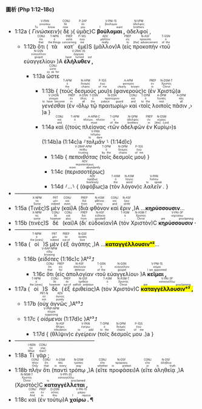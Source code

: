 #### 圖析 (Php 1:12–18c)
- <rt>1:12a</rt> { <RUBY><ruby><ruby><em>Γινώσκειν</em><rt>To know</rt></ruby><rt>γινώσκω</rt></ruby><rt>V-PAN</rt></RUBY>}⦇ <RUBY><ruby><ruby>δὲ<rt>now</rt></ruby><rt>δέ</rt></ruby><rt>CONJ</rt></RUBY> ⦈{ <RUBY><ruby><ruby>ὑμᾶς<rt>you</rt></ruby><rt>σύ</rt></ruby><rt>P-2AP</rt></RUBY>}C <RUBY><ruby><ruby><strong>βούλομαι ,</strong><rt>I want</rt></ruby><rt>βούλομαι</rt></ruby><rt>V-PNI-1S</rt></RUBY> <RUBY><ruby><ruby>ἀδελφοί ,<rt>brothers</rt></ruby><rt>ἀδελφός</rt></ruby><rt>N-VPM</rt></RUBY> 
	- <rt>1:12b</rt> <RUBY><ruby><ruby>ὅτι<rt>that</rt></ruby><rt>ὅτι</rt></ruby><rt>CONJ</rt></RUBY> (<RUBY><ruby><ruby>τὰ<rt>the things</rt></ruby><rt>ὁ</rt></ruby><rt>T-NPN</rt></RUBY> <RUBY><ruby><ruby>κατ᾽<rt>concerning</rt></ruby><rt>κατά</rt></ruby><rt>PREP</rt></RUBY> <RUBY><ruby><ruby>ἐμὲ<rt>me</rt></ruby><rt>ἐγώ</rt></ruby><rt>P-1AS</rt></RUBY>)S (<RUBY><ruby><ruby>μᾶλλον<rt>really</rt></ruby><rt>μᾶλλον</rt></ruby><rt>ADV</rt></RUBY>)A (<RUBY><ruby><ruby>εἰς<rt>to</rt></ruby><rt>εἰς</rt></ruby><rt>PREP</rt></RUBY> <RUBY><ruby><ruby>προκοπὴν<rt>[the] advancement</rt></ruby><rt>προκοπή</rt></ruby><rt>N-ASF</rt></RUBY> ‹<RUBY><ruby><ruby>τοῦ<rt>of the</rt></ruby><rt>ὁ</rt></ruby><rt>T-GSN</rt></RUBY> <RUBY><ruby><ruby>εὐαγγελίου<rt>gospel</rt></ruby><rt>εὐαγγέλιον</rt></ruby><rt>N-GSN</rt></RUBY>› )A <RUBY><ruby><ruby><strong>ἐλήλυθεν ,</strong><rt>have turned out</rt></ruby><rt>ἔρχομαι</rt></ruby><rt>V-2RAI-3S</rt></RUBY> 
		- <rt>1:13a</rt> <RUBY><ruby><ruby>ὥστε<rt>so as for</rt></ruby><rt>ὥστε</rt></ruby><rt>CONJ</rt></RUBY> 
			- <rt>1:13b</rt> { (<RUBY><ruby><ruby>τοὺς<rt>the</rt></ruby><rt>ὁ</rt></ruby><rt>T-APM</rt></RUBY> <RUBY><ruby><ruby>δεσμούς<rt>chains</rt></ruby><rt>δεσμός</rt></ruby><rt>N-APM</rt></RUBY> <RUBY><ruby><ruby>μου<rt>of me</rt></ruby><rt>ἐγώ</rt></ruby><rt>P-1GS</rt></RUBY>)s (<RUBY><ruby><ruby>φανεροὺς<rt>clearly known</rt></ruby><rt>φανερός</rt></ruby><rt>A-APM</rt></RUBY>)c (<RUBY><ruby><ruby>ἐν<rt>in</rt></ruby><rt>ἐν</rt></ruby><rt>PREP</rt></RUBY> <RUBY><ruby><ruby>Χριστῷ<rt>Christ</rt></ruby><rt>Χριστός</rt></ruby><rt>N-DSM-T</rt></RUBY>)a <RUBY><ruby><ruby><em>γενέσθαι</em><rt>to have become</rt></ruby><rt>γίνομαι</rt></ruby><rt>V-2ADN</rt></RUBY> (<RUBY><ruby><ruby>ἐν<rt>in</rt></ruby><rt>ἐν</rt></ruby><rt>PREP</rt></RUBY> ‹<RUBY><ruby><ruby>ὅλῳ<rt>all</rt></ruby><rt>ὅλος</rt></ruby><rt>A-DSN</rt></RUBY> <RUBY><ruby><ruby>τῷ<rt>the</rt></ruby><rt>ὁ</rt></ruby><rt>T-DSN</rt></RUBY> <RUBY><ruby><ruby>πραιτωρίῳ<rt>palace guard</rt></ruby><rt>πραιτώριον</rt></ruby><rt>N-DSN</rt></RUBY>› <RUBY><ruby><ruby>καὶ<rt>and</rt></ruby><rt>καί</rt></ruby><rt>CONJ</rt></RUBY> ‹<RUBY><ruby><ruby>τοῖς<rt>to the</rt></ruby><rt>ὁ</rt></ruby><rt>T-DPM</rt></RUBY> <RUBY><ruby><ruby>λοιποῖς<rt>rest</rt></ruby><rt>λοιπός</rt></ruby><rt>A-DPM</rt></RUBY> <RUBY><ruby><ruby>πᾶσιν ,<rt>all</rt></ruby><rt>πᾶς</rt></ruby><rt>A-DPM</rt></RUBY>› )a } 
			- <rt>1:14a</rt> <RUBY><ruby><ruby>καὶ<rt>and</rt></ruby><rt>καί</rt></ruby><rt>CONJ</rt></RUBY> {(<RUBY><ruby><ruby>τοὺς<rt>-</rt></ruby><rt>ὁ</rt></ruby><rt>T-APM</rt></RUBY> <RUBY><ruby><ruby>πλείονας<rt>most</rt></ruby><rt>πλείων, πλεῖον</rt></ruby><rt>A-APM-C</rt></RUBY> ‹<RUBY><ruby><ruby>τῶν<rt>of the</rt></ruby><rt>ὁ</rt></ruby><rt>T-GPM</rt></RUBY> <RUBY><ruby><ruby>ἀδελφῶν<rt>brothers</rt></ruby><rt>ἀδελφός</rt></ruby><rt>N-GPM</rt></RUBY> <RUBY><ruby><ruby>ἐν<rt>in</rt></ruby><rt>ἐν</rt></ruby><rt>PREP</rt></RUBY> <RUBY><ruby><ruby>Κυρίῳ<rt>[the] Lord</rt></ruby><rt>κύριος</rt></ruby><rt>N-DSM</rt></RUBY>›)s (<rt>1:14b</rt>)a (<rt>1:14c</rt>)a ⸉<RUBY><ruby><ruby><em>τολμᾶν</em><rt>to dare</rt></ruby><rt>τολμάω</rt></ruby><rt>V-PAN</rt></RUBY> ⸊ (<rt>1:14d</rt>)c}
				- <rt>1:14b</rt> { <RUBY><ruby><ruby><em>πεποιθότας</em><rt>trusting</rt></ruby><rt>πείθω</rt></ruby><rt>V-2RAP-APM</rt></RUBY> (<RUBY><ruby><ruby>τοῖς<rt>by the</rt></ruby><rt>ὁ</rt></ruby><rt>T-DPM</rt></RUBY> <RUBY><ruby><ruby>δεσμοῖς<rt>chains</rt></ruby><rt>δεσμός</rt></ruby><rt>N-DPM</rt></RUBY> <RUBY><ruby><ruby>μου<rt>of me</rt></ruby><rt>ἐγώ</rt></ruby><rt>P-1GS</rt></RUBY>) }
				- <rt>1:14c</rt> (<RUBY><ruby><ruby>περισσοτέρως<rt>more abundantly</rt></ruby><rt>περισσοτέρως</rt></ruby><rt>ADV</rt></RUBY>)
				- <rt>1:14d</rt> ⸉...⸊ { (<RUBY><ruby><ruby>ἀφόβως<rt>fearlessly</rt></ruby><rt>ἀφόβως</rt></ruby><rt>ADV</rt></RUBY>)a (<RUBY><ruby><ruby>τὸν<rt>the</rt></ruby><rt>ὁ</rt></ruby><rt>T-ASM</rt></RUBY> <RUBY><ruby><ruby>λόγον<rt>word</rt></ruby><rt>λόγος</rt></ruby><rt>N-ASM</rt></RUBY>)c <RUBY><ruby><ruby><em>λαλεῖν .</em><rt>to speak</rt></ruby><rt>λαλέω</rt></ruby><rt>V-PAN</rt></RUBY> }
- ———————————————
- <rt>1:15a</rt> (<RUBY><ruby><ruby>Τινὲς<rt>Some</rt></ruby><rt>τις</rt></ruby><rt>X-NPM</rt></RUBY>)S <RUBY><ruby><ruby>μὲν<rt>indeed</rt></ruby><rt>μέν</rt></ruby><rt>PRT</rt></RUBY> (<RUBY><ruby><ruby>καὶ<rt>even</rt></ruby><rt>καί</rt></ruby><rt>CONJ</rt></RUBY>)A (<RUBY><ruby><ruby>διὰ<rt>from</rt></ruby><rt>διά</rt></ruby><rt>PREP</rt></RUBY> <RUBY><ruby><ruby>φθόνον<rt>envy</rt></ruby><rt>φθόνος</rt></ruby><rt>N-ASM</rt></RUBY> <RUBY><ruby><ruby>καὶ<rt>and</rt></ruby><rt>καί</rt></ruby><rt>CONJ</rt></RUBY> <RUBY><ruby><ruby>ἔριν ,<rt>strife</rt></ruby><rt>ἔρις</rt></ruby><rt>N-ASF</rt></RUBY>)A ...**κηρύσσουσιν**...
- <rt>1:15b</rt> (<RUBY><ruby><ruby>τινὲς<rt>some</rt></ruby><rt>τις</rt></ruby><rt>X-NPM</rt></RUBY>)S <RUBY><ruby><ruby>δὲ<rt>however</rt></ruby><rt>δέ</rt></ruby><rt>CONJ</rt></RUBY> (<RUBY><ruby><ruby>καὶ<rt>also</rt></ruby><rt>καί</rt></ruby><rt>CONJ</rt></RUBY>)A (<RUBY><ruby><ruby>δι᾽<rt>from</rt></ruby><rt>διά</rt></ruby><rt>PREP</rt></RUBY> <RUBY><ruby><ruby>εὐδοκίαν<rt>goodwill</rt></ruby><rt>εὐδοκία</rt></ruby><rt>N-ASF</rt></RUBY>)A (<RUBY><ruby><ruby>τὸν<rt>-</rt></ruby><rt>ὁ</rt></ruby><rt>T-ASM</rt></RUBY> <RUBY><ruby><ruby>Χριστὸν<rt>Christ</rt></ruby><rt>Χριστός</rt></ruby><rt>N-ASM-T</rt></RUBY>)C <RUBY><ruby><ruby><strong>κηρύσσουσιν ·</strong><rt>are proclaiming</rt></ruby><rt>κηρύσσω</rt></ruby><rt>V-PAI-3P</rt></RUBY> 
- ———————————————
- <rt>1:16a</rt> (<RUBY><ruby><ruby>οἱ<rt>the [ones]</rt></ruby><rt>ὁ</rt></ruby><rt>T-NPM</rt></RUBY>)S <RUBY><ruby><ruby>μὲν<rt>indeed</rt></ruby><rt>μέν</rt></ruby><rt>PRT</rt></RUBY> (<RUBY><ruby><ruby>ἐξ<rt>out of</rt></ruby><rt>ἐκ</rt></ruby><rt>PREP</rt></RUBY> <RUBY><ruby><ruby>ἀγάπης ,<rt>love</rt></ruby><rt>ἀγάπη</rt></ruby><rt>N-GSF</rt></RUBY>)A ...<mark>**καταγγέλλουσιν°²**</mark>...
	- <rt>1:16b</rt> {<RUBY><ruby><ruby><em>εἰδότες</em><rt>knowing</rt></ruby><rt>εἴδω</rt></ruby><rt>V-RAP-NPM</rt></RUBY> (<rt>1:16c</rt>)c }A°²⮥
		- <rt>1:16c</rt> <RUBY><ruby><ruby>ὅτι<rt>that</rt></ruby><rt>ὅτι</rt></ruby><rt>CONJ</rt></RUBY> (<RUBY><ruby><ruby>εἰς<rt>for</rt></ruby><rt>εἰς</rt></ruby><rt>PREP</rt></RUBY> <RUBY><ruby><ruby>ἀπολογίαν<rt>defense</rt></ruby><rt>ἀπολογία</rt></ruby><rt>N-ASF</rt></RUBY> ‹<RUBY><ruby><ruby>τοῦ<rt>of the</rt></ruby><rt>ὁ</rt></ruby><rt>T-GSN</rt></RUBY> <RUBY><ruby><ruby>εὐαγγελίου<rt>gospel</rt></ruby><rt>εὐαγγέλιον</rt></ruby><rt>N-GSN</rt></RUBY>› )A <RUBY><ruby><ruby><strong>κεῖμαι ,</strong><rt>I am appointed</rt></ruby><rt>κεῖμαι</rt></ruby><rt>V-PNI-1S</rt></RUBY> 
- <rt>1:17a</rt> (<RUBY><ruby><ruby>οἱ<rt>the [ones]</rt></ruby><rt>ὁ</rt></ruby><rt>T-NPM</rt></RUBY>)S <RUBY><ruby><ruby>δὲ<rt>however</rt></ruby><rt>δέ</rt></ruby><rt>CONJ</rt></RUBY> (<RUBY><ruby><ruby>ἐξ<rt>out of</rt></ruby><rt>ἐκ</rt></ruby><rt>PREP</rt></RUBY> <RUBY><ruby><ruby>ἐριθείας<rt>selfish ambition</rt></ruby><rt>ἐριθεία</rt></ruby><rt>N-GSF</rt></RUBY>)A (<RUBY><ruby><ruby>τὸν<rt>-</rt></ruby><rt>ὁ</rt></ruby><rt>T-ASM</rt></RUBY> <RUBY><ruby><ruby>Χριστὸν<rt>Christ</rt></ruby><rt>Χριστός</rt></ruby><rt>N-ASM-T</rt></RUBY>)C <RUBY><ruby><ruby><mark><strong>καταγγέλλουσιν°³ ,</strong></mark><rt>are proclaiming</rt></ruby><rt>καταγγέλλω</rt></ruby><rt>V-PAI-3P</rt></RUBY> 
	- <rt>1:17b</rt> (<RUBY><ruby><ruby>οὐχ<rt>not</rt></ruby><rt>οὐ</rt></ruby><rt>PRT-N</rt></RUBY> <RUBY><ruby><ruby>ἁγνῶς ,<rt>purely</rt></ruby><rt>ἁγνῶς</rt></ruby><rt>ADV</rt></RUBY>)A°³⮥
	- <rt>1:17c</rt> { <RUBY><ruby><ruby><em>οἰόμενοι</em><rt>supposing</rt></ruby><rt>οἴομαι</rt></ruby><rt>V-PNP-NPM</rt></RUBY> (<rt>1:17d</rt>)c }A°³⮥
		- <rt>1:17d</rt> { (<RUBY><ruby><ruby>θλῖψιν<rt>tribulation</rt></ruby><rt>θλῖψις</rt></ruby><rt>N-ASF</rt></RUBY>)c <RUBY><ruby><ruby><em>ἐγείρειν</em><rt>to add</rt></ruby><rt>ἐγείρω</rt></ruby><rt>V-PAN</rt></RUBY> (<RUBY><ruby><ruby>τοῖς<rt>to the</rt></ruby><rt>ὁ</rt></ruby><rt>T-DPM</rt></RUBY> <RUBY><ruby><ruby>δεσμοῖς<rt>chains</rt></ruby><rt>δεσμός</rt></ruby><rt>N-DPM</rt></RUBY> <RUBY><ruby><ruby>μου .<rt>of me</rt></ruby><rt>ἐγώ</rt></ruby><rt>P-1GS</rt></RUBY>)a }
- ———————————————
- <rt>1:18a</rt> <RUBY><ruby><ruby>Τί<rt>What</rt></ruby><rt>τίς</rt></ruby><rt>I-NSN</rt></RUBY> <RUBY><ruby><ruby>γάρ ;<rt>then?</rt></ruby><rt>γάρ</rt></ruby><rt>CONJ</rt></RUBY> 
- <rt>1:18b</rt> <RUBY><ruby><ruby>πλὴν<rt>Only</rt></ruby><rt>πλήν</rt></ruby><rt>CONJ</rt></RUBY> <RUBY><ruby><ruby>ὅτι<rt>that</rt></ruby><rt>ὅτι</rt></ruby><rt>CONJ</rt></RUBY> (<RUBY><ruby><ruby>παντὶ<rt>in every</rt></ruby><rt>πᾶς</rt></ruby><rt>A-DSM</rt></RUBY> <RUBY><ruby><ruby>τρόπῳ ,<rt>way</rt></ruby><rt>τρόπος</rt></ruby><rt>N-DSM</rt></RUBY>)A (<RUBY><ruby><ruby>εἴτε<rt>whether</rt></ruby><rt>εἴτε</rt></ruby><rt>CONJ</rt></RUBY> <RUBY><ruby><ruby>προφάσει<rt>in pretext</rt></ruby><rt>πρόφασις</rt></ruby><rt>N-DSF</rt></RUBY>)A (<RUBY><ruby><ruby>εἴτε<rt>or</rt></ruby><rt>εἴτε</rt></ruby><rt>CONJ</rt></RUBY> <RUBY><ruby><ruby>ἀληθείᾳ ,<rt>in truth</rt></ruby><rt>ἀλήθεια</rt></ruby><rt>N-DSF</rt></RUBY>)A (<RUBY><ruby><ruby>Χριστὸς<rt>Christ</rt></ruby><rt>Χριστός</rt></ruby><rt>N-NSM-T</rt></RUBY>)C <RUBY><ruby><ruby><strong>καταγγέλλεται ,</strong><rt>is proclaimed</rt></ruby><rt>καταγγέλλω</rt></ruby><rt>V-PPI-3S</rt></RUBY> 
- <rt>1:18c</rt> <RUBY><ruby><ruby>καὶ<rt>And</rt></ruby><rt>καί</rt></ruby><rt>CONJ</rt></RUBY> (<RUBY><ruby><ruby>ἐν<rt>in</rt></ruby><rt>ἐν</rt></ruby><rt>PREP</rt></RUBY> <RUBY><ruby><ruby>τούτῳ<rt>this</rt></ruby><rt>οὗτος</rt></ruby><rt>D-DSN</rt></RUBY>)A <RUBY><ruby><ruby><strong>χαίρω . ¶</strong><rt>I rejoice</rt></ruby><rt>χαίρω</rt></ruby><rt>V-PAI-1S</rt></RUBY>